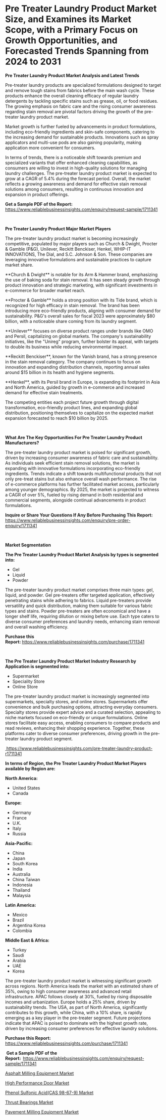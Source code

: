 <p><h1>Pre Treater Laundry Product Market Size, and Examines its Market Scope, with a Primary Focus on Growth Opportunities, and Forecasted Trends Spanning from 2024 to 2031</h1></p><p><strong>Pre Treater Laundry Product Market Analysis and Latest Trends</strong></p>
<p><p>Pre-treater laundry products are specialized formulations designed to target and remove tough stains from fabrics before the main wash cycle. These products enhance the overall cleaning efficacy of regular laundry detergents by tackling specific stains such as grease, oil, or food residues. The growing emphasis on fabric care and the rising consumer awareness regarding stain removal are pivotal factors driving the growth of the pre-treater laundry product market.</p><p>Market growth is further fueled by advancements in product formulations, including eco-friendly ingredients and skin-safe components, catering to the increasing demand for sustainable products. Innovations such as spray applicators and multi-use pods are also gaining popularity, making application more convenient for consumers.</p><p>In terms of trends, there is a noticeable shift towards premium and specialized variants that offer enhanced cleaning capabilities, as consumers are willing to invest in high-quality solutions for managing laundry challenges. The pre-treater laundry product market is expected to grow at a CAGR of 5.4% during the forecast period. Overall, the market reflects a growing awareness and demand for effective stain removal solutions among consumers, resulting in continuous innovation and expansion in product offerings.</p></p>
<p><strong>Get a Sample PDF of the Report:&nbsp;</strong> <a href="https://www.reliablebusinessinsights.com/enquiry/request-sample/1711341?utm_campaign=60&utm_medium=2&utm_source=Github&utm_content=ia&utm_term=22102024&utm_id=pre-treater-laundry-product">https://www.reliablebusinessinsights.com/enquiry/request-sample/1711341</a></p>
<p>&nbsp;</p>
<p><strong>Pre Treater Laundry Product Major Market Players</strong></p>
<p><p>The pre-treater laundry product market is becoming increasingly competitive, populated by major players such as Church & Dwight, Procter & Gamble (P&G), Unilever, Reckitt Benckiser, Henkel, WHIP-IT INNOVATIONS, The Dial, and S.C. Johnson & Son. These companies are leveraging innovative formulations and sustainable practices to capture market share.</p><p>**Church & Dwight** is notable for its Arm & Hammer brand, emphasizing the use of baking soda for stain removal. It has seen steady growth through product innovation and strategic marketing, with significant investments in e-commerce for broader market reach.</p><p>**Procter & Gamble** holds a strong position with its Tide brand, which is recognized for high efficacy in stain removal. The brand has been introducing more eco-friendly products, aligning with consumer demand for sustainability. P&G's overall sales for fiscal 2023 were approximately $80 billion, with a noticeable share coming from its laundry segment.</p><p>**Unilever** focuses on diverse product ranges under brands like OMO and Persil, capitalizing on global markets. The company's sustainability initiatives, like the "Unireg" program, further bolster its appeal, with targets to double its business while reducing environmental impact.</p><p>**Reckitt Benckiser**, known for the Vanish brand, has a strong presence in the stain removal category. The company continues to focus on innovation and expanding distribution channels, reporting annual sales around $15 billion in its health and hygiene segments.</p><p>**Henkel**, with its Persil brand in Europe, is expanding its footprint in Asia and North America, guided by growth in e-commerce and increased demand for effective stain treatments.</p><p>The competing entities each project future growth through digital transformation, eco-friendly product lines, and expanding global distribution, positioning themselves to capitalize on the expected market expansion forecasted to reach $10 billion by 2025.</p></p>
<p>&nbsp;</p>
<p><strong>What Are The Key Opportunities For Pre Treater Laundry Product Manufacturers?</strong></p>
<p><p>The pre-treater laundry product market is poised for significant growth, driven by increasing consumer awareness of fabric care and sustainability. As individuals seek efficient stain removal solutions, the market is expanding with innovative formulations incorporating eco-friendly ingredients. Trends indicate a shift towards multifunctional products that not only pre-treat stains but also enhance overall wash performance. The rise of e-commerce platforms has further facilitated market access, particularly among younger demographics. By 2025, the market is projected to witness a CAGR of over 5%, fueled by rising demand in both residential and commercial segments, alongside continual advancements in product formulations.</p></p>
<p><strong>Inquire or Share Your Questions If Any Before Purchasing This Report:</strong> <a href="https://www.reliablebusinessinsights.com/enquiry/pre-order-enquiry/1711341?utm_campaign=60&utm_medium=2&utm_source=Github&utm_content=ia&utm_term=22102024&utm_id=pre-treater-laundry-product">https://www.reliablebusinessinsights.com/enquiry/pre-order-enquiry/1711341</a></p>
<p>&nbsp;</p>
<p><strong>Market Segmentation</strong></p>
<p><strong>The Pre Treater Laundry Product Market Analysis by types is segmented into:</strong></p>
<p><ul><li>Gel</li><li>Liquid</li><li>Powder</li></ul></p>
<p><p>The pre-treater laundry product market comprises three main types: gel, liquid, and powder. Gel pre-treaters offer targeted application, effectively penetrating stains while adhering to fabrics. Liquid pre-treaters provide versatility and quick distribution, making them suitable for various fabric types and stains. Powder pre-treaters are often economical and have a longer shelf life, requiring dilution or mixing before use. Each type caters to diverse consumer preferences and laundry needs, enhancing stain removal and overall washing efficiency.</p></p>
<p><strong>Purchase this Report:&nbsp;</strong><a href="https://www.reliablebusinessinsights.com/purchase/1711341?utm_campaign=60&utm_medium=2&utm_source=Github&utm_content=ia&utm_term=22102024&utm_id=pre-treater-laundry-product">https://www.reliablebusinessinsights.com/purchase/1711341</a></p>
<p>&nbsp;</p>
<p><strong>The Pre Treater Laundry Product Market Industry Research by Application is segmented into:</strong></p>
<p><ul><li>Supermarket</li><li>Speciality Store</li><li>Online Store</li></ul></p>
<p><p>The pre-treater laundry product market is increasingly segmented into supermarkets, specialty stores, and online stores. Supermarkets offer convenience and bulk purchasing options, attracting everyday consumers. Specialty stores provide expert advice and a curated selection, appealing to niche markets focused on eco-friendly or unique formulations. Online stores facilitate easy access, enabling consumers to compare products and read reviews, enhancing their shopping experience. Together, these platforms cater to diverse consumer preferences, driving growth in the pre-treater laundry product segment.</p></p>
<p><a href="https://www.reliablebusinessinsights.com/pre-treater-laundry-product-r1711341?utm_campaign=60&utm_medium=2&utm_source=Github&utm_content=ia&utm_term=22102024&utm_id=pre-treater-laundry-product">&nbsp;https://www.reliablebusinessinsights.com/pre-treater-laundry-product-r1711341</a></p>
<p><strong>In terms of Region, the Pre Treater Laundry Product Market Players available by Region are:</strong></p>
<p>
    <p> <strong> North America: </strong>
        <ul>
            <li>United States</li>
            <li>Canada</li>
        </ul>
        </p> 
    <p> <strong> Europe: </strong>
        <ul>
            <li>Germany</li>
            <li>France</li>
            <li>U.K.</li>
            <li>Italy</li>
            <li>Russia</li>
        </ul>
        </p> 
    <p> <strong> Asia-Pacific: </strong>
        <ul>
            <li>China</li>
            <li>Japan</li>
            <li>South Korea</li>
            <li>India</li>
            <li>Australia</li>
            <li>China Taiwan</li>
            <li>Indonesia</li>
            <li>Thailand</li>
            <li>Malaysia</li>
        </ul>
        </p> 
    <p> <strong> Latin America: </strong>
        <ul>
            <li>Mexico</li>
            <li>Brazil</li>
            <li>Argentina Korea</li>
            <li>Colombia</li>
        </ul>
        </p> 
    <p> <strong> Middle East & Africa: </strong>
        <ul>
            <li>Turkey</li>
            <li>Saudi</li>
            <li>Arabia</li>
            <li>UAE</li>
            <li>Korea</li>
        </ul>
    </p>
    </p>
<p><p>The pre-treater laundry product market is witnessing significant growth across regions. North America leads the market with an estimated share of 35%, owing to high consumer awareness and advanced retail infrastructure. APAC follows closely at 30%, fueled by rising disposable incomes and urbanization. Europe holds a 25% share, driven by sustainability trends. The USA, as part of North America, significantly contributes to this growth, while China, with a 10% share, is rapidly emerging as a key player in the pre-treater segment. Future projections indicate that APAC is poised to dominate with the highest growth rate, driven by increasing consumer preferences for effective laundry solutions.</p></p>
<p><strong>Purchase this Report: </strong><a href="https://www.reliablebusinessinsights.com/purchase/1711341?utm_campaign=60&utm_medium=2&utm_source=Github&utm_content=ia&utm_term=22102024&utm_id=pre-treater-laundry-product">https://www.reliablebusinessinsights.com/purchase/1711341</a></p>
<p>&nbsp;<strong>Get a Sample PDF of the Report:&nbsp;&nbsp;</strong><a href="https://www.reliablebusinessinsights.com/enquiry/request-sample/1711341?utm_campaign=60&utm_medium=2&utm_source=Github&utm_content=ia&utm_term=22102024&utm_id=pre-treater-laundry-product">https://www.reliablebusinessinsights.com/enquiry/request-sample/1711341</a></p>
<p><strong></strong></p>
<p><p><a href="https://www.linkedin.com/pulse/asphalt-milling-equipment-market-growth-segmentation-regional-414mf?utm_campaign=60&utm_medium=2&utm_source=Github&utm_content=ia&utm_term=22102024&utm_id=pre-treater-laundry-product">Asphalt Milling Equipment Market</a></p><p><a href="https://issuu.com/reportprime-2/docs/high-performance-door-market-size-2_21033664977f9a?utm_campaign=60&utm_medium=2&utm_source=Github&utm_content=ia&utm_term=22102024&utm_id=pre-treater-laundry-product">High Performance Door Market</a></p><p><a href="https://github.com/liz10hnbracht/Market-Research-Report-List-1/blob/main/phenol-sulfonic-acidcas-98-67-9-market.md?utm_campaign=60&utm_medium=2&utm_source=Github&utm_content=ia&utm_term=22102024&utm_id=pre-treater-laundry-product">Phenol Sulfonic Acid(CAS 98-67-9) Market</a></p><p><a href="https://issuu.com/reportprime-2/docs/thrust-bearings-market-size-2030.pp_4550813bebdd3f?utm_campaign=60&utm_medium=2&utm_source=Github&utm_content=ia&utm_term=22102024&utm_id=pre-treater-laundry-product">Thrust Bearings Market</a></p><p><a href="https://www.linkedin.com/pulse/future-ready-strategic-insights-global-pavement-milling-equipment-qpngf?utm_campaign=60&utm_medium=2&utm_source=Github&utm_content=ia&utm_term=22102024&utm_id=pre-treater-laundry-product">Pavement Milling Equipment Market</a></p></p>